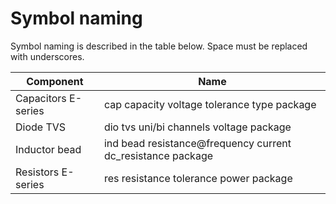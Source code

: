 # Symbol naming

Symbol naming is described in the table below.
Space must be replaced with underscores.

| Component           | Name                                                        |
|---------------------|-------------------------------------------------------------|
| Capacitors E-series | cap capacity voltage tolerance type package                 |
| Diode TVS           | dio tvs uni/bi channels voltage package                     |
| Inductor bead       | ind bead resistance@frequency current dc_resistance package |
| Resistors E-series  | res resistance tolerance power package                      |

